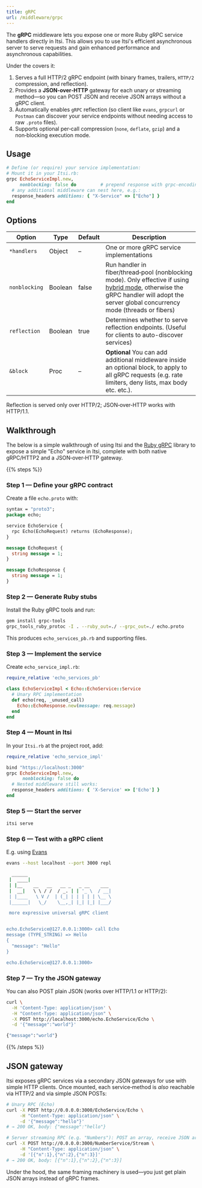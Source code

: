 ```yaml
---
title: gRPC
url: /middleware/grpc
---
```


The **gRPC** middleware lets you expose one or more Ruby gRPC service handlers directly in Itsi.
This allows you to use Itsi's efficient asynchronous server to serve requests and gain enhanced performance and asynchronous capabilities.

Under the covers it:

1. Serves a full HTTP/2 gRPC endpoint (with binary frames, trailers, `HTTP/2` compression, and reflection).
2. Provides a **JSON‑over‑HTTP** gateway for each unary or streaming method—so you can POST JSON and receive JSON arrays without a gRPC client.
3. Automatically enables `gRPC` reflection (so client like `evans`, `grpcurl` or `Postman` can discover your service endpoints without needing access to raw `.proto` files).
4. Supports optional per‑call compression (`none`, `deflate`, `gzip`) and a non‑blocking execution mode.


## Usage

```ruby
# Define (or require) your service implementation:
# Mount it in your Itsi.rb:
grpc EchoServiceImpl.new,
     nonblocking: false do         # prepend response with grpc‑encoding:gzip
  # any additional middleware can nest here, e.g.:
  response_headers additions: { "X-Service" => ["Echo"] }
end
```

## Options

| Option        | Type    | Default | Description                                                   |
|---------------|---------|---------|---------------------------------------------------------------|
| `*handlers`  | Object  | –       | One or more gRPC service implementations  |
| `nonblocking`   | Boolean | false   | Run handler in fiber/thread‑pool (nonblocking mode). Only effective if using [hybrid mode](/options/scheduler_threads), otherwise the gRPC handler will adopt the server global concurrency mode (threads or fibers)         |
| `reflection`   | Boolean | true   | Determines whether to serve reflection endpoints. (Useful for clients to auto-discover services)         |
| `&block`        | Proc    | –       | **Optional** You can add additional middleware inside an optional block, to apply to all gRPC requests (e.g. rate limiters, deny lists, max body etc. etc.).                |

Reflection is served only over HTTP/2; JSON‑over‑HTTP works with HTTP/1.1.



## Walkthrough
The below is a simple walkthrough of using Itsi and the [Ruby gRPC](https://grpc.io/docs/languages/ruby/basics/) library to expose a simple "Echo" service in Itsi,  complete with both native gRPC/HTTP2 and a JSON‑over‑HTTP gateway.

{{% steps %}}

### Step 1 — Define your gRPC contract

Create a file `echo.proto` with:
```proto
syntax = "proto3";
package echo;

service EchoService {
  rpc Echo(EchoRequest) returns (EchoResponse);
}

message EchoRequest {
  string message = 1;
}

message EchoResponse {
  string message = 1;
}
```

### Step 2 — Generate Ruby stubs

Install the Ruby gRPC tools and run:
```bash
gem install grpc-tools
grpc_tools_ruby_protoc -I . --ruby_out=./ --grpc_out=./ echo.proto
```
This produces `echo_services_pb.rb` and supporting files.

### Step 3 — Implement the service

Create `echo_service_impl.rb`:
```ruby {filename=echo_service_impl.rb}
require_relative 'echo_services_pb'

class EchoServiceImpl < Echo::EchoService::Service
  # Unary RPC implementation
  def echo(req, _unused_call)
    Echo::EchoResponse.new(message: req.message)
  end
end
```

### Step 4 — Mount in Itsi

In your `Itsi.rb` at the project root, add:

```ruby {filename=Itsi.rb}
require_relative 'echo_service_impl'

bind "https://localhost:3000"
grpc EchoServiceImpl.new,
      nonblocking: false do
  # Nested middleware still works:
  response_headers additions: { 'X-Service' => ['Echo'] }
end
```
### Step 5 — Start the server
```bash
itsi serve
```

### Step 6 — Test with a gRPC client

E.g. using [Evans](https://github.com/ktr0731/evans)

```bash
evans --host localhost --port 3000 repl

  ______
 |  ____|
 | |__    __   __   __ _   _ __    ___
 |  __|   \ \ / /  / _. | | '_ \  / __|
 | |____   \ V /  | (_| | | | | | \__ \
 |______|   \_/    \__,_| |_| |_| |___/

 more expressive universal gRPC client


echo.EchoService@127.0.0.1:3000> call Echo
message (TYPE_STRING) => Hello
{
  "message": "Hello"
}

echo.EchoService@127.0.0.1:3000>
```

### Step 7 — Try the JSON gateway

You can also POST plain JSON (works over HTTP/1.1 or HTTP/2):
```bash
curl \
  -H 'Content-Type: application/json' \
  -H "Content-Type: application/json" \
  -X POST http://localhost:3000/echo.EchoService/Echo \
  -d '{"message":"world"}'

{"message":"world"}

```

{{% /steps %}}


## JSON gateway
Itsi exposes gRPC services via a secondary JSON gateways for use with simple HTTP clients.
Once mounted, each service‐method is *also* reachable via HTTP/2 and via simple JSON POSTs:

```bash
# Unary RPC (Echo)
curl -X POST http://0.0.0.0:3000/EchoService/Echo \
     -H "Content-Type: application/json" \
     -d '{"message":"hello"}'
# → 200 OK, body: {"message":"hello"}

# Server streaming RPC (e.g. "Numbers"): POST an array, receive JSON array:
curl -X POST http://0.0.0.0:3000/NumberService/Stream \
     -H "Content-Type: application/json" \
     -d '[{"n":1},{"n":2},{"n":3}]'
# → 200 OK, body: [{"n":1},{"n":2},{"n":3}]
```

Under the hood, the same framing machinery is used—you just get plain JSON arrays instead of gRPC frames.
